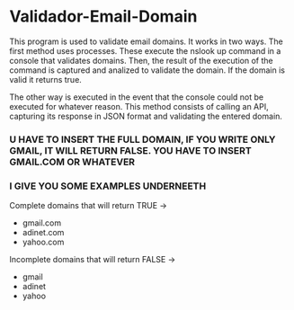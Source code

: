 # Validador-Email-Domain

This program is used to validate email domains. It works in two ways. The first method uses processes. These execute the nslook up command in a console that validates domains. Then, the result of the execution of the command is captured and analized to validate the domain. If the domain is valid it returns true.

The other way is executed in the event that the console could not be executed for whatever reason. This method consists of calling an API, capturing its response in JSON format and validating the entered domain.


### U HAVE TO INSERT THE FULL DOMAIN, IF YOU WRITE ONLY GMAIL, IT WILL RETURN FALSE. YOU HAVE TO INSERT GMAIL.COM OR WHATEVER
### I GIVE YOU SOME EXAMPLES UNDERNEETH

Complete domains that will return TRUE ->
- gmail.com
- adinet.com
- yahoo.com

Incomplete domains that will return FALSE ->
- gmail
- adinet
- yahoo
